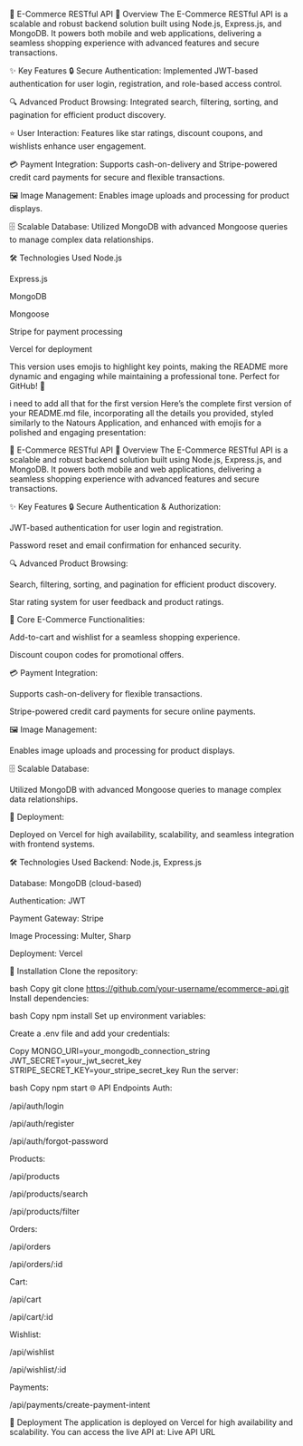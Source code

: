🛒 E-Commerce RESTful API
📖 Overview
The E-Commerce RESTful API is a scalable and robust backend solution built using Node.js, Express.js, and MongoDB. It powers both mobile and web applications, delivering a seamless shopping experience with advanced features and secure transactions.

✨ Key Features
🔒 Secure Authentication: Implemented JWT-based authentication for user login, registration, and role-based access control.

🔍 Advanced Product Browsing: Integrated search, filtering, sorting, and pagination for efficient product discovery.

⭐ User Interaction: Features like star ratings, discount coupons, and wishlists enhance user engagement.

💳 Payment Integration: Supports cash-on-delivery and Stripe-powered credit card payments for secure and flexible transactions.

🖼️ Image Management: Enables image uploads and processing for product displays.

🗄️ Scalable Database: Utilized MongoDB with advanced Mongoose queries to manage complex data relationships.

🛠️ Technologies Used
Node.js

Express.js

MongoDB

Mongoose

Stripe for payment processing

Vercel for deployment

This version uses emojis to highlight key points, making the README more dynamic and engaging while maintaining a professional tone. Perfect for GitHub! 🚀

i need to add all that for the first version
Here’s the complete first version of your README.md file, incorporating all the details you provided, styled similarly to the Natours Application, and enhanced with emojis for a polished and engaging presentation:

🛒 E-Commerce RESTful API
📖 Overview
The E-Commerce RESTful API is a scalable and robust backend solution built using Node.js, Express.js, and MongoDB. It powers both mobile and web applications, delivering a seamless shopping experience with advanced features and secure transactions.

✨ Key Features
🔒 Secure Authentication & Authorization:

JWT-based authentication for user login and registration.

Password reset and email confirmation for enhanced security.

🔍 Advanced Product Browsing:

Search, filtering, sorting, and pagination for efficient product discovery.

Star rating system for user feedback and product ratings.

🛒 Core E-Commerce Functionalities:

Add-to-cart and wishlist for a seamless shopping experience.

Discount coupon codes for promotional offers.

💳 Payment Integration:

Supports cash-on-delivery for flexible transactions.

Stripe-powered credit card payments for secure online payments.

🖼️ Image Management:

Enables image uploads and processing for product displays.

🗄️ Scalable Database:

Utilized MongoDB with advanced Mongoose queries to manage complex data relationships.

🚀 Deployment:

Deployed on Vercel for high availability, scalability, and seamless integration with frontend systems.

🛠️ Technologies Used
Backend: Node.js, Express.js

Database: MongoDB (cloud-based)

Authentication: JWT

Payment Gateway: Stripe

Image Processing: Multer, Sharp

Deployment: Vercel

🚀 Installation
Clone the repository:

bash
Copy
git clone https://github.com/your-username/ecommerce-api.git
Install dependencies:

bash
Copy
npm install
Set up environment variables:

Create a .env file and add your credentials:

Copy
MONGO_URI=your_mongodb_connection_string
JWT_SECRET=your_jwt_secret_key
STRIPE_SECRET_KEY=your_stripe_secret_key
Run the server:

bash
Copy
npm start
🌐 API Endpoints
Auth:

/api/auth/login

/api/auth/register

/api/auth/forgot-password

Products:

/api/products

/api/products/search

/api/products/filter

Orders:

/api/orders

/api/orders/:id

Cart:

/api/cart

/api/cart/:id

Wishlist:

/api/wishlist

/api/wishlist/:id

Payments:

/api/payments/create-payment-intent

🚀 Deployment
The application is deployed on Vercel for high availability and scalability. You can access the live API at:
Live API URL

